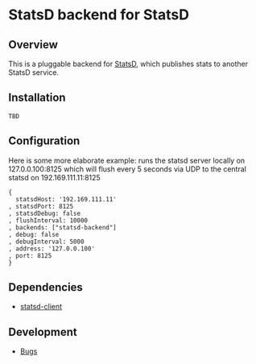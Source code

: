 # StatsD backend for StatsD

## Overview
This is a pluggable backend for [StatsD](https://github.com/etsy/statsd), which
publishes stats to another StatsD service.

## Installation
  
    TBD

## Configuration
Here is some more elaborate example: runs the statsd server locally on 
127.0.0.100:8125 which will flush every 5 seconds via UDP to the central
statsd on 192.169.111.11:8125

```
{
  statsdHost: '192.169.111.11'
, statsdPort: 8125
, statsdDebug: false
, flushInterval: 10000
, backends: ["statsd-backend"]
, debug: false
, debugInterval: 5000
, address: '127.0.0.100'
, port: 8125
}
```

## Dependencies
- [statsd-client](https://github.com/msiebuhr/node-statsd-client)

## Development
- [Bugs](https://github.com/dynmeth/statsd-backend/issues)
